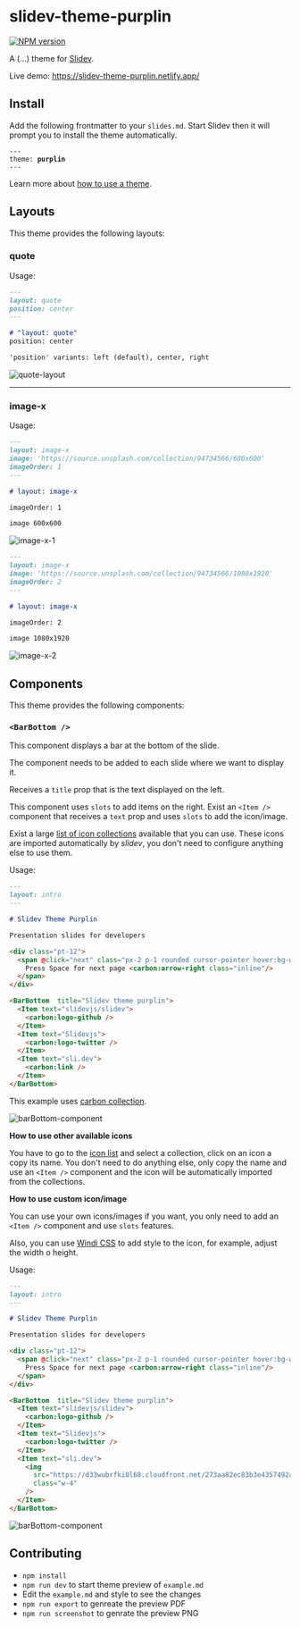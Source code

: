 # slidev-theme-purplin

[![NPM version](https://img.shields.io/npm/v/slidev-theme-purplin?color=3AB9D4&label=)](https://www.npmjs.com/package/slidev-theme-purplin)

A (...) theme for [Slidev](https://github.com/slidevjs/slidev).

<!--
run `npm run dev` to check out the slides for more details of how to start writing a theme
-->

<!--
put some screenshots here to demonstrate your theme,
-->

Live demo: https://slidev-theme-purplin.netlify.app/

## Install

Add the following frontmatter to your `slides.md`. Start Slidev then it will prompt you to install the theme automatically.

<pre><code>---
theme: <b>purplin</b>
---</code></pre>

Learn more about [how to use a theme](https://sli.dev/themes/use).

## Layouts

This theme provides the following layouts:

### quote

Usage:

```markdown
---
layout: quote
position: center
---

# "layout: quote"
position: center

'position' variants: left (default), center, right
```

![quote-layout](https://user-images.githubusercontent.com/13499566/118434542-dd60d500-b6a2-11eb-9f4e-1759abe19349.png)

---

### image-x

Usage:

```markdown
---
layout: image-x
image: 'https://source.unsplash.com/collection/94734566/600x600'
imageOrder: 1
---

# layout: image-x

imageOrder: 1

image 600x600
```

![image-x-1](https://user-images.githubusercontent.com/13499566/118434655-07b29280-b6a3-11eb-902c-3b142d57a770.png)

```markdown
---
layout: image-x
image: 'https://source.unsplash.com/collection/94734566/1080x1920'
imageOrder: 2
---

# layout: image-x

imageOrder: 2

image 1080x1920
```

![image-x-2](https://user-images.githubusercontent.com/13499566/118434696-1a2ccc00-b6a3-11eb-9655-e740b330b2de.png)

## Components

This theme provides the following components:

### `<BarBottom />`

This component displays a bar at the bottom of the slide.

The component needs to be added to each slide where we want to display it.

Receives a `title` prop that is the text displayed on the left.

This component uses `slots` to add items on the right. Exist an `<Item />` component that receives a `text` prop and uses `slots` to add the icon/image.

Exist a large [list of icon collections](https://icones.js.org/collection) available that you can use. These icons are imported automatically by _slidev_, you don't need to configure anything else to use them.

Usage:

```markdown
---
layout: intro
---

# Slidev Theme Purplin

Presentation slides for developers

<div class="pt-12">
  <span @click="next" class="px-2 p-1 rounded cursor-pointer hover:bg-white hover:bg-opacity-10">
    Press Space for next page <carbon:arrow-right class="inline"/>
  </span>
</div>

<BarBottom  title="Slidev theme purplin">
  <Item text="slidevjs/slidev">
    <carbon:logo-github />
  </Item>
  <Item text="Slidevjs">
    <carbon:logo-twitter />
  </Item>
  <Item text="sli.dev">
    <carbon:link />
  </Item>
</BarBottom>
```

This example uses [carbon collection](https://icones.js.org/collection/carbon).

![barBottom-component](https://user-images.githubusercontent.com/13499566/118434724-287ae800-b6a3-11eb-8e7c-b52d5765245a.png)

**How to use other available icons**

You have to go to the [icon list](https://icones.js.org/collection) and select a collection, click on an icon a copy its name. You don't need to do anything else, only copy the name and use an `<Item />` component and the icon will be automatically imported from the collections.

**How to use custom icon/image**

You can use your own icons/images if you want, you only need to add an `<Item />` component and use `slots` features.

Also, you can use [Windi CSS](https://windicss.org/) to add style to the icon, for example, adjust the width o height.

Usage:

```markdown
---
layout: intro
---

# Slidev Theme Purplin

Presentation slides for developers

<div class="pt-12">
  <span @click="next" class="px-2 p-1 rounded cursor-pointer hover:bg-white hover:bg-opacity-10">
    Press Space for next page <carbon:arrow-right class="inline"/>
  </span>
</div>

<BarBottom  title="Slidev theme purplin">
  <Item text="slidevjs/slidev">
    <carbon:logo-github />
  </Item>
  <Item text="Slidevjs">
    <carbon:logo-twitter />
  </Item>
  <Item text="sli.dev">
    <img
      src="https://d33wubrfki0l68.cloudfront.net/273aa82ec83b3e4357492a201fb68048af1c3e6a/8f657/logo.svg"
      class="w-4"
    />
  </Item>
</BarBottom>
```

![barBottom-component](https://user-images.githubusercontent.com/13499566/139119534-4398a2ff-4f83-4282-9d12-bf5f27b99174.png)

## Contributing

- `npm install`
- `npm run dev` to start theme preview of `example.md`
- Edit the `example.md` and style to see the changes
- `npm run export` to genreate the preview PDF
- `npm run screenshot` to genrate the preview PNG
